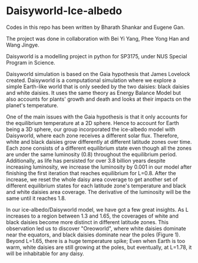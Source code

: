 # Daisyworld-Ice-albedo
Codes in this repo has been written by Bharath Shankar and Eugene Gan.

The project was done in collaboration with Bei Yi Yang, Phee Yong Han and Wang Jingye.

Daisyworld is a modelling project in python for SP3175, under NUS Special Program in Science.



Daisyworld simulation is based on the Gaia hypothesis that James Lovelock created. Daisyworld is a computational simulation where we explore a simple Earth-like world that is only seeded by the two daisies: black daisies and white daisies. It uses the same theory as Energy Balance Model but also accounts for plants' growth and death and looks at their impacts on the planet's temperature.

One of the main issues with the Gaia hypothesis is that it only accounts for the equilibrium temperature at a 2D sphere. Hence to account for Earth being a 3D sphere, our group incorporated the ice-albedo model with Daisyworld, where each zone receives a different solar flux. Therefore, white and black daisies grow differently at different latitude zones over time. Each zone consists of a different equilibrium state even though all the zones are under the same luminosity (0.8) throughout the equilibrium period. 
Additionally, as life has persisted for over 3.8 billion years despite increasing luminosity, we increase the luminosity by 0.001 in our model after finishing the first iteration that reaches equilibrium for L=0.8. After the increase, we reset the whole daisy area coverage to get another set of different equilibrium states for each latitude zone's temperature and black and white daisies area coverage. The derivative of the luminosity will be the same until it reaches 1.8.

In our ice-albedo/Daisyworld model, we have got a few great insights. As L increases to a region between 1.3 and 1.65, the coverages of white and black daisies become more distinct in different latitude zones. This observation led us to discover "Oreoworld", where white daisies dominate near the equators, and black daisies dominate near the poles (Figure 1). Beyond L=1.65, there is a huge temperature spike; Even when Earth is too warm, white daisies are still growing at the poles, but eventually, at L=1.78, it will be inhabitable for any daisy.
